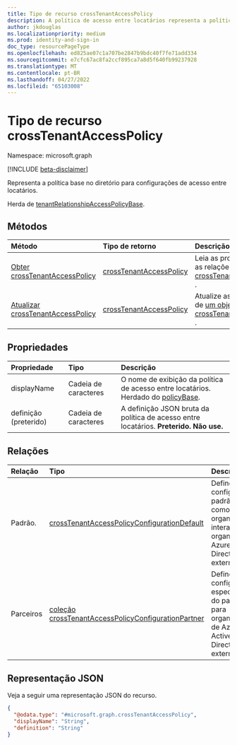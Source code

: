 ```yaml
---
title: Tipo de recurso crossTenantAccessPolicy
description: A política de acesso entre locatários representa a política base no diretório para configurações de acesso entre locatários.
author: jkdouglas
ms.localizationpriority: medium
ms.prod: identity-and-sign-in
doc_type: resourcePageType
ms.openlocfilehash: ed825ae07c1a707be2847b9bdc40f7fe71add334
ms.sourcegitcommit: e7cfc67ac8fa2ccf895ca7a8d5f640fb99237928
ms.translationtype: MT
ms.contentlocale: pt-BR
ms.lasthandoff: 04/27/2022
ms.locfileid: "65103008"
---
```

# <a name="crosstenantaccesspolicy-resource-type"></a>Tipo de recurso crossTenantAccessPolicy

Namespace: microsoft.graph

[!INCLUDE [beta-disclaimer](../../includes/beta-disclaimer.md)]

Representa a política base no diretório para configurações de acesso entre locatários.

Herda de [tenantRelationshipAccessPolicyBase](../resources/tenantrelationshipaccesspolicybase.md).

## <a name="methods"></a>Métodos

|Método|Tipo de retorno|Descrição|
|:---|:---|:---|
|[Obter crossTenantAccessPolicy](../api/crosstenantaccesspolicy-get.md)|[crossTenantAccessPolicy](../resources/crosstenantaccesspolicy.md)|Leia as propriedades e as relações de um [objeto crossTenantAccessPolicy](../resources/crosstenantaccesspolicy.md) .|
|[Atualizar crossTenantAccessPolicy](../api/crosstenantaccesspolicy-update.md)|[crossTenantAccessPolicy](../resources/crosstenantaccesspolicy.md)|Atualize as propriedades de [um objeto crossTenantAccessPolicy](../resources/crosstenantaccesspolicy.md) .|

## <a name="properties"></a>Propriedades

|Propriedade|Tipo|Descrição|
|:---|:---|:---|
| displayName | Cadeia de caracteres | O nome de exibição da política de acesso entre locatários. Herdado do [policyBase](../resources/policybase.md).|
| definição (preterido) | Cadeia de caracteres | A definição JSON bruta da política de acesso entre locatários. **Preterido. Não use.**|

## <a name="relationships"></a>Relações

|Relação|Tipo|Descrição|
|:---|:---|:---|
|Padrão.|[crossTenantAccessPolicyConfigurationDefault](../resources/crosstenantaccesspolicyconfigurationdefault.md)|Define a configuração padrão de como sua organização interage com organizações Azure Active Directory externas.|
|Parceiros|[coleção crossTenantAccessPolicyConfigurationPartner](../resources/crosstenantaccesspolicyconfigurationpartner.md)|Define configurações específicas do parceiro para organizações de Azure Active Directory externas.|

## <a name="json-representation"></a>Representação JSON

Veja a seguir uma representação JSON do recurso.
<!-- {
  "blockType": "resource",
  "keyProperty": "id",
  "@odata.type": "microsoft.graph.crossTenantAccessPolicy",
  "baseType": "microsoft.graph.tenantRelationshipAccessPolicyBase",
  "openType": false
}
-->

``` json
{
  "@odata.type": "#microsoft.graph.crossTenantAccessPolicy",
  "displayName": "String",
  "definition": "String"
}
```
